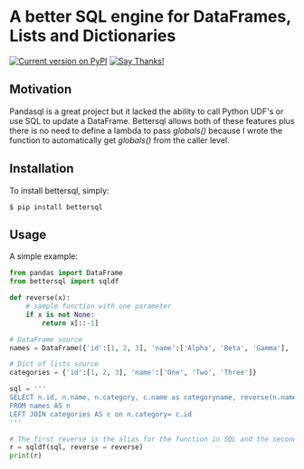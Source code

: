 A better SQL engine for DataFrames, Lists and Dictionaries
=====================================
[![Current version on PyPI](http://img.shields.io/pypi/v/bettersql.svg)](https://pypi.org/project/bettersql/)
[![Say Thanks!](https://img.shields.io/badge/Say%20Thanks-!-1EAEDB.svg)](https://saythanks.io/to/joey@me.com)

Motivation
----------

Pandasql is a great project but it lacked the ability to call Python UDF's or use SQL to update a DataFrame. 
Bettersql allows both of these features plus there is no need to define a lambda to pass *globals()* because
I wrote the function to automatically get *globals()* from the caller level.

Installation
------------

To install bettersql, simply:

```console
$ pip install bettersql
```

Usage
-----

A simple example:

```python
from pandas import DataFrame
from bettersql import sqldf

def reverse(x):
    # sample function with one parameter
    if x is not None:
        return x[::-1]

# DataFrame source
names = DataFrame({'id':[1, 2, 3], 'name':['Alpha', 'Beta', 'Gamma'], 'category':[1, 2, 2]})    

# Dict of lists source
categories = {'id':[1, 2, 3], 'name':['One', 'Two', 'Three']}

sql = '''
SELECT n.id, n.name, n.category, c.name as categoryname, reverse(n.name) as reverse
FROM names AS n
LEFT JOIN categories AS c on n.category= c.id
'''

# The first reverse is the alias for the function in SQL and the second reverse is a reference to the Python UDF
r = sqldf(sql, reverse = reverse) 
print(r)
```

